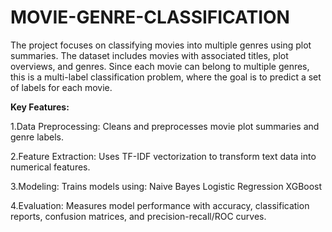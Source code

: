 # MOVIE-GENRE-CLASSIFICATION
The project focuses on classifying movies into multiple genres using plot summaries. The dataset includes movies with associated titles, plot overviews, and genres. Since each movie can belong to multiple genres, this is a multi-label classification problem, where the goal is to predict a set of labels for each movie.

**Key Features:**

1.Data Preprocessing:
  Cleans and preprocesses movie plot summaries and genre labels.
  
2.Feature Extraction:
  Uses TF-IDF vectorization to transform text data into numerical features.
  
3.Modeling: 
  Trains models using:
    Naive Bayes
    Logistic Regression
    XGBoost
    
4.Evaluation:
  Measures model performance with accuracy, classification reports, confusion matrices, and precision-recall/ROC curves.
